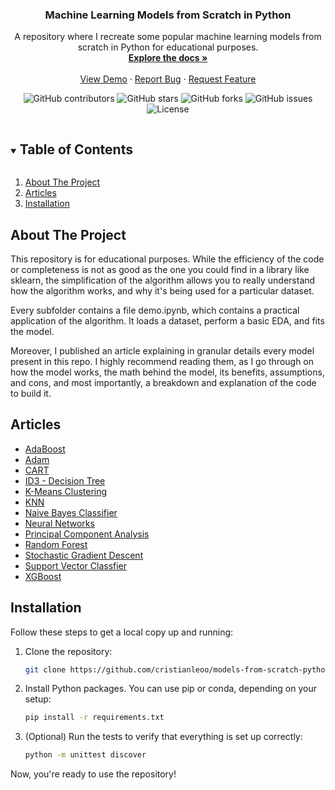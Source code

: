 <!-- <p align="center">
  <img src="your-logo-url" alt="Logo" width="80" height="80">
</p> -->

<h3 align="center">Machine Learning Models from Scratch in Python</h3>

<p align="center">
    A repository where I recreate some popular machine learning models from scratch in Python for educational purposes.
    <br />
    <a href="https://github.com/cristianleoo/models-from-scratch-python"><strong>Explore the docs »</strong></a>
    <br />
    <br />
    <a href="https://github.com/cristianleoo/models-from-scratch-python">View Demo</a>
    ·
    <a href="https://github.com/cristianleoo/models-from-scratch-python/issues">Report Bug</a>
    ·
    <a href="https://github.com/cristianleoo/models-from-scratch-python/issues">Request Feature</a>
</p>

<p align="center">
  <img src="https://img.shields.io/github/contributors/cristianleoo/models-from-scratch-python" alt="GitHub contributors">
  <img src="https://img.shields.io/github/stars/cristianleoo/models-from-scratch-python?style=social" alt="GitHub stars">
  <img src="https://img.shields.io/github/forks/cristianleoo/models-from-scratch-python?style=social" alt="GitHub forks">
  <img src="https://img.shields.io/github/issues/cristianleoo/models-from-scratch-python" alt="GitHub issues">
  <img src="https://img.shields.io/github/license/cristianleoo/models-from-scratch-python" alt="License">
</p>

<!-- TABLE OF CONTENTS -->
<details open="open">
  <summary><h2 style="display: inline-block">Table of Contents</h2></summary>
  <ol>
    <li>
      <a href="#about-the-project">About The Project</a>
    </li>
    <li>
      <a href="#articles">Articles</a>
    </li>
    <li>
     <a href="#installation">Installation</a>
  </ol>
</details>

<!-- ABOUT THE PROJECT -->
## About The Project

This repository is for educational purposes. While the efficiency of the code or completeness is not as good as the one you could find in a library like sklearn, the simplification of the algorithm allows you to really understand how the algorithm works, and why it's being used for a particular dataset.

Every subfolder contains a file demo.ipynb, which contains a practical application of the algorithm. It loads a dataset, perform a basic EDA, and fits the model.

Moreover, I published an article explaining in granular details every model present in this repo. I highly recommend reading them, as I go through on how the model works, the math behind the model, its benefits, assumptions, and cons, and most importantly, a breakdown and explanation of the code to build it.

<!-- ARTICLES -->
## Articles

- [AdaBoost](https://medium.com/stackademic/building-adaboost-from-scratch-in-python-18b79061fe01)
- [Adam](https://medium.com/towards-data-science/the-math-behind-adam-optimizer-c41407efe59b)
- [CART](https://medium.com/@cristianleo120/classification-and-regression-trees-cart-implementation-from-scratch-in-python-89efa31ad9a6)
- [ID3 - Decision Tree](https://medium.com/@cristianleo120/master-decision-trees-and-building-them-from-scratch-in-python-af173dafb836)
- [K-Means Clustering](https://medium.com/towards-data-science/the-math-and-code-behind-k-means-clustering-795582423666)
- [KNN](https://medium.com/towards-data-science/the-math-behind-knn-3d34050efb71)
- [Naive Bayes Classifier](https://medium.com/ai-in-plain-english/naive-bayes-classifier-achieving-100-accuracy-on-iris-dataset-d6df3e927096)
- [Neural Networks](https://medium.com/towards-data-science/the-math-behind-neural-networks-a34a51b93873)
- [Principal Component Analysis](https://medium.com/@cristianleo120/principal-component-analysis-pca-from-scratch-in-python-65998c681bc0)
- [Random Forest](https://medium.com/@cristianleo120/building-random-forest-from-scratch-in-python-16d004982788)
- [Stochastic Gradient Descent](https://medium.com/@cristianleo120/stochastic-gradient-descent-math-and-python-code-35b5e66d6f79)
- [Support Vector Classfier](https://medium.com/ai-in-plain-english/support-vector-classifiers-svcs-a-comprehensive-guide-a9115a99a94f)
- [XGBoost](https://medium.com/@cristianleo120/the-math-behind-xgboost-3068c78aad9d)

<!-- INSTALLATION -->
## Installation

Follow these steps to get a local copy up and running:

1. Clone the repository:
   ```sh
   git clone https://github.com/cristianleoo/models-from-scratch-python.git
   ```

2. Install Python packages. You can use pip or conda, depending on your setup:
   ```sh
   pip install -r requirements.txt
   ```

3. (Optional) Run the tests to verify that everything is set up correctly:
   ```sh
   python -m unittest discover
   ```

Now, you're ready to use the repository!


